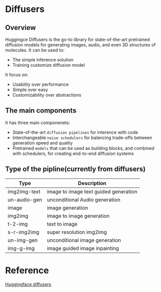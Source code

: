 # Diffusers

## Overview
Huggingce Diffusers is the go-to library for state-of-the-art pretrained diffusion models for generating images, audio, and even 3D structures of molecules. It can be used to:
* The simple inference solution
* Training customize diffusion model

It focus on:
* Usability over performance
* Simple over easy
* Customizability over abstractions

## The main components
It has three main componenets:
* State-of-the-art `diffusion pipelines` for interence with code
* Interchangeable `noise schedulers` for balancing trade-offs between generation speed and quality
* Pretrained `models` that can be used as building blocks, and combined with schedulers, for creating end-to-end diffusion systems

## Type of the pipline(currently from diffusers)
Type|Description
---|---
img2img-text|image to image text guided generation
un-audio-gen|unconditional Audio generation
image|image generation
img2img|image to image generation
t-2-img|text to image
s-r-img2img|super resolution img2img
un-img-gen|unconditional image generation
img-g-img|image guided image inpainting




# Reference
[Huggingface diffusers](https://huggingface.co/docs/diffusers/index)